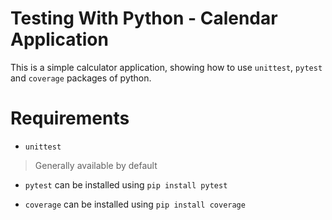 # Testing With Python - Calendar Application

This is a simple calculator application, showing how to use `unittest`, `pytest` and `coverage` packages of python.

# Requirements

- `unittest`
> Generally available by default

- `pytest` can be installed using `pip install pytest`

- `coverage` can be installed using `pip install coverage`
